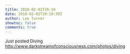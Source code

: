```yaml
---
title: 2010-02-01T20-10
date: 2010-02-01T20:10:38Z
author: Lee Turner
showtoc: false
comments: true
---
```


Just posted Diving http://www.darkstreamofconsciousness.com/photos/diving


